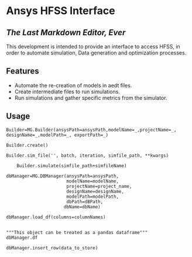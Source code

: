 # Ansys HFSS Interface
## _The Last Markdown Editor, Ever_

This development is intended to provide an interface to access HFSS, in order to automate simulation, Data generation and optimization processes.

## Features

- Automate the re-creation of models in aedt files.
- Create intermediate files to run simulations.
- Run simulations and gather specific metrics from the simulator.

## Usage
```
Builder=MG.Builder(ansysPath=ansysPath,modelName=_,projectName=_, designName=_,modelPath=_, exportPath=_)

```

```
Builder.create()
```

```
Builder.sim_file('', batch, iteration, simfile_path, **kwargs)
```


```    
    Builder.simulate(simfile_path+simfileName)
```

```
dbManager=MG.DBManager(ansysPath=ansysPath,
                       modelName=modelName,
                       projectName=project_name,
                       designName=designName,
                       modelPath=modelPath, 
                       dbPath=dBPath,
                      dbName=dbName)
```

```
dbManager.load_df(columns=columnNames)


"""This object can be treated as a pandas dataframe"""
dbManager.df 

```

```
dbManager.insert_row(data_to_store)
```